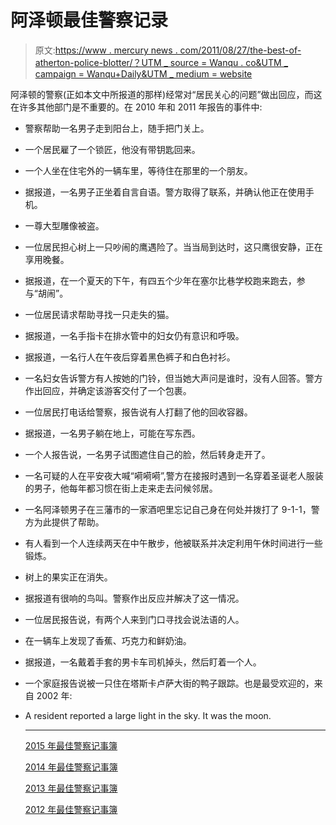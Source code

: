 # 阿泽顿最佳警察记录

> 原文:[https://www . mercury news . com/2011/08/27/the-best-of-atherton-police-blotter/？UTM _ source = Wanqu . co&UTM _ campaign = Wanqu+Daily&UTM _ medium = website](https://www.mercurynews.com/2011/08/27/the-best-of-atherton-police-blotter/?utm_source=wanqu.co&utm_campaign=Wanqu+Daily&utm_medium=website)

阿泽顿的警察(正如本文中所报道的那样)经常对“居民关心的问题”做出回应，而这在许多其他部门是不重要的。在 2010 年和 2011 年报告的事件中:

*   警察帮助一名男子走到阳台上，随手把门关上。
*   一个居民雇了一个锁匠，他没有带钥匙回来。
*   一个人坐在住宅外的一辆车里，等待住在那里的一个朋友。
*   据报道，一名男子正坐着自言自语。警方取得了联系，并确认他正在使用手机。
*   一尊大型雕像被盗。
*   一位居民担心树上一只吵闹的鹰遇险了。当当局到达时，这只鹰很安静，正在享用晚餐。
*   据报道，在一个夏天的下午，有四五个少年在塞尔比巷学校跑来跑去，参与“胡闹”。
*   一位居民请求帮助寻找一只走失的猫。
*   据报道，一名手指卡在排水管中的妇女仍有意识和呼吸。
*   据报道，一名行人在午夜后穿着黑色裤子和白色衬衫。
*   一名妇女告诉警方有人按她的门铃，但当她大声问是谁时，没有人回答。警方作出回应，并确定该游客交付了一个包裹。
*   一位居民打电话给警察，报告说有人打翻了他的回收容器。
*   据报道，一名男子躺在地上，可能在写东西。
*   一个人报告说，一名男子试图遮住自己的脸，然后转身走开了。
*   一名可疑的人在平安夜大喊“嗬嗬嗬”,警方在接报时遇到一名穿着圣诞老人服装的男子，他每年都习惯在街上走来走去问候邻居。
*   一名阿泽顿男子在三藩市的一家酒吧里忘记自己身在何处并拨打了 9-1-1，警方为此提供了帮助。
*   有人看到一个人连续两天在中午散步，他被联系并决定利用午休时间进行一些锻炼。
*   树上的果实正在消失。
*   据报道有很响的鸟叫。警察作出反应并解决了这一情况。
*   一位居民报告说，有两个人来到门口寻找会说法语的人。
*   在一辆车上发现了香蕉、巧克力和鲜奶油。
*   据报道，一名戴着手套的男卡车司机掉头，然后盯着一个人。
*   一个家庭报告说被一只住在塔斯卡卢萨大街的鸭子跟踪。也是最受欢迎的，来自 2002 年:
*   A resident reported a large light in the sky. It was the moon.

    * * *

    [2015 年最佳警察记事簿](http://www.mercurynews.com/2015/12/18/best-of-the-police-blotter-2015/)

    [2014 年最佳警察记事簿](http://www.mercurynews.com/2014/12/10/the-best-of-the-police-blotter-2014/)

    [2013 年最佳警察记事簿](http://www.mercurynews.com/2013/12/10/the-best-of-the-police-blotter-2013/)

    <zeus-ad id="zeus_Outstream_Video" data-keyvalues="{&quot;POS&quot;:[&quot;Outstream_Video&quot;]}"></zeus-ad>

    [2012 年最佳警察记事簿](http://www.mercurynews.com/2012/12/17/the-best-of-the-police-blotter-2012/)

<zeus-ad id="zeus_Cube_Article" data-keyvalues="{&quot;POS&quot;:[&quot;Cube_Article&quot;]}"></zeus-ad>
